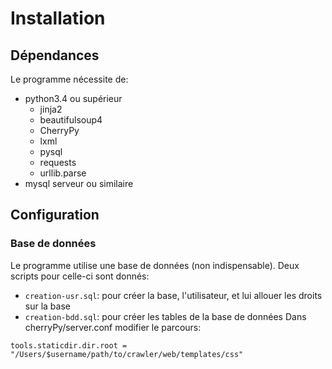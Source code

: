 # Installation

## Dépendances

Le programme nécessite de:

* python3.4 ou supérieur
  * jinja2
  * beautifulsoup4
  * CherryPy
  * lxml
  * pysql
  * requests
  * urllib.parse
* mysql serveur ou similaire

## Configuration

### Base de données

Le programme utilise une base de données (non indispensable). Deux scripts pour celle-ci sont donnés:
* `creation-usr.sql`: pour créer la base, l'utilisateur, et lui allouer les droits sur la base
* `creation-bdd.sql`: pour créer les tables de la base de données
Dans cherryPy/server.conf modifier le parcours:
```
tools.staticdir.dir.root = "/Users/$username/path/to/crawler/web/templates/css"
```

